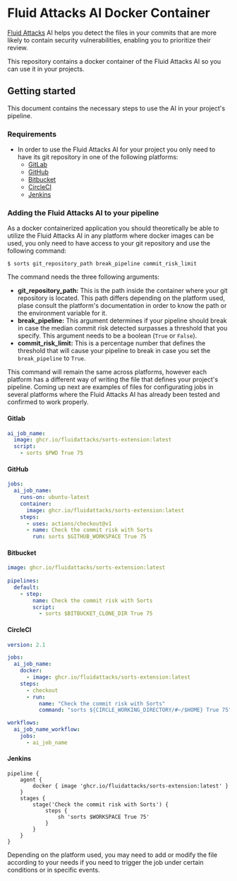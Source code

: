 # Fluid Attacks AI Docker Container

[Fluid Attacks](https://fluidattacks.com) AI
helps you detect the files in your commits
that are more likely to contain security vulnerabilities,
enabling you to prioritize their review.

This repository contains a docker container
of the Fluid Attacks AI so you can use it in your projects.

## Getting started

This document contains the necessary steps
to use the AI in your project's pipeline.

### Requirements

- In order to use the Fluid Attacks AI for your project
  you only need to have its git repository
  in one of the following platforms:
  - [GitLab](https://gitlab.com/)
  - [GitHub](https://github.com/)
  - [Bitbucket](https://bitbucket.org/)
  - [CircleCI](https://circleci.com/)
  - [Jenkins](https://www.jenkins.io/)

### Adding the Fluid Attacks AI to your pipeline

As a docker containerized application
you should theoretically be able
to utilize the Fluid Attacks AI
in any platform where docker images
can be used,
you only need to have access
to your git repository
and use the following command:

`$ sorts git_repository_path break_pipeline commit_risk_limit`

The command needs the three following arguments:

- **git_repository_path:**
  This is the path inside the container
  where your git repository is located.
  This path differs depending on the platform used,
  plase consult the platform's documentation
  in order to know the path
  or the environment variable for it.
- **break_pipeline:**
  This argument determines
  if your pipeline should break
  in case the median commit risk detected
  surpasses a threshold that you specify.
  This argument needs to be a boolean (`True` or `False`).
- **commit_risk_limit:**
  This is a percentage number
  that defines the threshold
  that will cause your pipeline to break
  in case you set the `break_pipeline` to `True`.

This command will remain the same across platforms,
however each platform has a different way of writing
the file that defines your project's pipeline.
Coming up next are examples of files
for configurating jobs in several platforms
where the Fluid Attacks AI
has already been tested
and confirmed to work properly.

#### Gitlab

```yaml
ai_job_name:
  image: ghcr.io/fluidattacks/sorts-extension:latest
  script:
    - sorts $PWD True 75
```

#### GitHub

```yaml
jobs:
  ai_job_name:
    runs-on: ubuntu-latest
    container:
      image: ghcr.io/fluidattacks/sorts-extension:latest
    steps:
      - uses: actions/checkout@v1
      - name: Check the commit risk with Sorts
        run: sorts $GITHUB_WORKSPACE True 75
```

#### Bitbucket

```yaml
image: ghcr.io/fluidattacks/sorts-extension:latest
   
pipelines:
  default:
    - step:
        name: Check the commit risk with Sorts
        script:
          - sorts $BITBUCKET_CLONE_DIR True 75
```

#### CircleCI

```yaml
version: 2.1

jobs:
  ai_job_name:
    docker:
      - image: ghcr.io/fluidattacks/sorts-extension:latest
    steps:
      - checkout
      - run:
          name: "Check the commit risk with Sorts"
          command: "sorts ${CIRCLE_WORKING_DIRECTORY/#~/$HOME} True 75"

workflows:
  ai_job_name_workflow:
    jobs:
      - ai_job_name
```

#### Jenkins

```
pipeline {
    agent {
        docker { image 'ghcr.io/fluidattacks/sorts-extension:latest' }
    }
    stages {
        stage('Check the commit risk with Sorts') {
            steps {
                sh 'sorts $WORKSPACE True 75'
            }
        }
    }
}
```

Depending on the platform used,
you may need to add or modify the file
according to your needs
if you need to trigger the job
under certain conditions
or in specific events.
